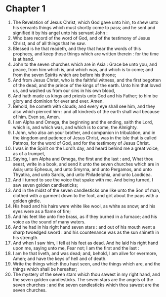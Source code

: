 # Chapter 1

1. The Revelation of Jesus Christ, which God gave unto him, to shew unto his servants things which must shortly come to pass; and he sent and signified it by his angel unto his servant John :
2. Who bare record of the word of God, and of the testimony of Jesus Christ, and of all things that he saw.
3. Blessed is he that readeth, and they that hear the words of this prophecy, and keep those things which are written therein : for the time is at hand.
4. John to the seven churches which are in Asia : Grace be unto you, and peace, from him which is, and which was, and which is to come; and from the seven Spirits which are before his throne;
5. And from Jesus Christ, who is the faithful witness, and the first begotten of the dead, and the prince of the kings of the earth. Unto him that loved us, and washed us from our sins in his own blood,
6. And hath made us kings and priests unto God and his Father; to him be glory and dominion for ever and ever. Amen.
7. Behold, he cometh with clouds; and every eye shall see him, and they also which pierced him : and all kindreds of the earth shall wail because of him. Even so, Amen.
8. I am Alpha and Omega, the beginning and the ending, saith the Lord, which is, and which was, and which is to come, the Almighty.
9. I John, who also am your brother, and companion in tribulation, and in the kingdom and patience of Jesus Christ, was in the isle that is called Patmos, for the word of God, and for the testimony of Jesus Christ.
10. I was in the Spirit on the Lord’s day, and heard behind me a great voice, as of a trumpet,
11. Saying, I am Alpha and Omega, the first and the last : and, What thou seest, write in a book, and send it unto the seven churches which are in Asia; unto Ephesus, and unto Smyrna, and unto Pergamos, and unto Thyatira, and unto Sardis, and unto Philadelphia, and unto Laodicea.
12. And I turned to see the voice that spake with me. And being turned, I saw seven golden candlesticks;
13. And in the midst of the seven candlesticks one like unto the Son of man, clothed with a garment down to the foot, and girt about the paps with a golden girdle.
14. His head and his hairs were white like wool, as white as snow; and his eyes were as a flame of fire;
15. And his feet like unto fine brass, as if they burned in a furnace; and his voice as the sound of many waters.
16. And he had in his right hand seven stars : and out of his mouth went a sharp twoedged sword : and his countenance was as the sun shineth in his strength.
17. And when I saw him, I fell at his feet as dead. And he laid his right hand upon me, saying unto me, Fear not; I am the first and the last :
18. I am he that liveth, and was dead; and, behold, I am alive for evermore, Amen; and have the keys of hell and of death.
19. Write the things which thou hast seen, and the things which are, and the things which shall be hereafter;
20. The mystery of the seven stars which thou sawest in my right hand, and the seven golden candlesticks. The seven stars are the angels of the seven churches : and the seven candlesticks which thou sawest are the seven churches.

